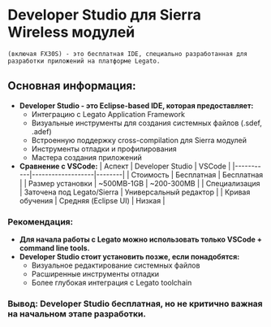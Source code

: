 # Developer Studio для Sierra Wireless модулей
    (включая FX30S) - это бесплатная IDE, специально разработанная для разработки приложений на платформе Legato.

## Основная информация:
* **Developer Studio - это Eclipse-based IDE, которая предоставляет:**
  * Интеграцию с Legato Application Framework
  * Визуальные инструменты для создания системных файлов (.sdef, .adef)
  * Встроенную поддержку cross-compilation для Sierra модулей
  * Инструменты отладки и профилирования
  * Мастера создания приложений
* **Сравнение с VSCode:**
| Аспект	| Developer Studio	| VSCode |
|-----------|-------------------|--------| 
| Стоимость	| Бесплатная	| Бесплатная |
| Размер установки	| ~500MB-1GB |	~200-300MB |
| Специализация	| Заточена под Legato/Sierra | Универсальный редактор |
| Кривая обучения |	Средняя (Eclipse UI) | Низкая |

### Рекомендация:
* **Для начала работы с Legato можно использовать только VSCode + command line tools.**
* **Developer Studio стоит установить позже, если понадобятся:**
  * Визуальное редактирование системных файлов
  * Расширенные инструменты отладки
  * Более глубокая интеграция с Legato toolchain
   
### Вывод: Developer Studio бесплатная, но не критично важная на начальном этапе разработки.